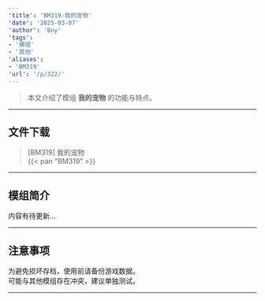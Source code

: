 ```yaml
---
'title': 'BM319-我的宠物'
'date': '2025-03-07'
'author': 'Bny'
'tags':
- '模组'
- '其他'
'aliases':
- 'BM319'
'url': '/p/322/'
---
```


> 本文介绍了模组 **我的宠物** 的功能与特点。

---

## 文件下载

> [BM319] 我的宠物  
{{< pan "BM319" >}}  

---

## 模组简介

>  
内容有待更新...  

---

## 注意事项

>  
为避免损坏存档，使用前请备份游戏数据。  
可能与其他模组存在冲突，建议单独测试。  

---

